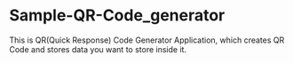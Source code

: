 # Sample-QR-Code_generator
This is QR(Quick Response) Code Generator Application, which creates QR Code and stores data you want to store inside it.
